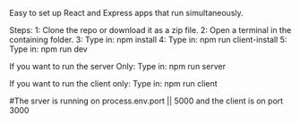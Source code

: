 Easy to set up React and Express apps that run simultaneously.

<!--Inspired and done by tutorial of Brad Traversy @TraversyMedia-->

Steps:
1: Clone the repo or download it as a zip file.
2: Open a terminal in the containing folder.
3: Type in: npm install <!--This will install all dependecies for Express.-->
4: Type in: npm run client-install <!--This will install all dependencies for the React app.-->
5: Type in: npm run dev <!--This will run both apps simultaneously using concurrently-->

If you want to run the server Only:
Type in: npm run server <!--Nodemon is used, so no restarts of the server needed when changes are made. -->

If you want to run the client only:
Type in: npm run client

#The srver is running on process.env.port || 5000 and the client is on port 3000
